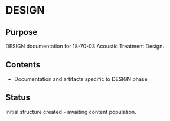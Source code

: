 # DESIGN

## Purpose
DESIGN documentation for 18-70-03 Acoustic Treatment Design.

## Contents
- Documentation and artifacts specific to DESIGN phase

## Status
Initial structure created - awaiting content population.
